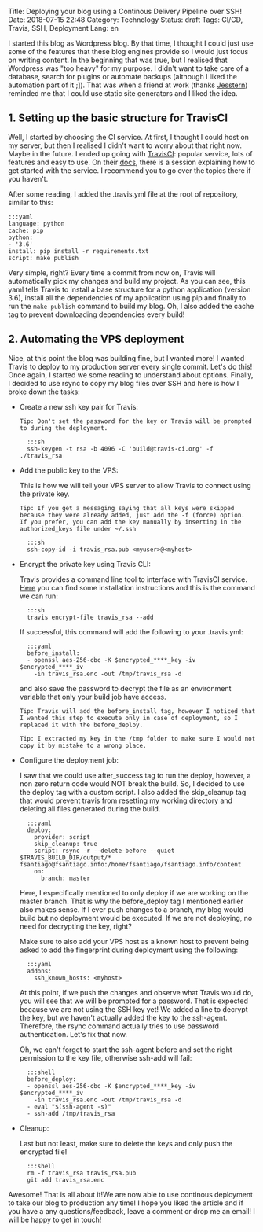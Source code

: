 Title: Deploying your blog using a Continous Delivery Pipeline over SSH!
Date: 2018-07-15 22:48
Category: Technology
Status: draft
Tags: CI/CD, Travis, SSH, Deployment
Lang: en

I started this blog as Wordpress blog. By that time, I thought I could just use some of the features that these blog engines provide so
I would just focus on writing content. In the beginning that was true, but I realised that Wordpress was "too heavy" for my purpose.
I didn't want to take care of a database, search for plugins or automate backups (although I liked the automation part of it ;]).
That was when a friend at work (thanks [Jesstern](http://jsstrn.me/)) reminded me that I could use static site generators and I liked the idea.

## 1. Setting up the basic structure for TravisCI
Well, I started by choosing the CI service. At first, I thought I could host on my server, but then I realised I didn't want to worry about that right now. Maybe in the
future. I ended up going with [TravisCI](http://travis-ci.org): popular service, lots of features and easy to use.
On their [docs](https://docs.travis-ci.com/user/getting-started/#To-get-started-with-Travis-CI), there is a session explaining how to get started with the service.
I recommend you to go over the topics there if you haven't.

After some reading, I added the .travis.yml file at the root of repository, similar to this:

    :::yaml
    language: python
    cache: pip
    python:
    - '3.6'
    install: pip install -r requirements.txt
    script: make publish

Very simple, right? Every time a commit from now on, Travis will automatically pick my changes and build my project. As you can see, this yaml tells Travis to install
a base structure for a python application (version 3.6), install all the dependencies of my application using pip and finally to run the `make publish` command
to build my blog. Oh, I also added the cache tag to prevent downloading dependencies every build!

## 2. Automating the VPS deployment
Nice, at this point the blog was building fine, but I wanted more! I wanted Travis to deploy to my production server every single commit. Let's do this!
Once again, I started we some reading to understand about options. Finally, I decided to use rsync to copy my blog files over SSH and here is how I broke down
the tasks:

* Create a new ssh key pair for Travis:

    ```
    Tip: Don't set the password for the key or Travis will be prompted to during the deployment.
    ```

        :::sh
        ssh-keygen -t rsa -b 4096 -C 'build@travis-ci.org' -f ./travis_rsa

* Add the public key to the VPS:

    This is how we will tell your VPS server to allow Travis to connect using the private key.

    ```
    Tip: If you get a messaging saying that all keys were skipped because they were already added, just add the -f (force) option.
    If you prefer, you can add the key manually by inserting in the authorized_keys file under ~/.ssh
    ```

        :::sh
        ssh-copy-id -i travis_rsa.pub <myuser>@<myhost>


* Encrypt the private key using Travis CLI:

    Travis provides a command line tool to interface with TravisCI service. [Here](https://github.com/travis-ci/travis.rb#installation) you can find
 some installation instructions and this is the command we can run:

        :::sh
        travis encrypt-file travis_rsa --add

    If successful, this command will add the following to your .travis.yml:

        :::yaml
        before_install:
        - openssl aes-256-cbc -K $encrypted_****_key -iv $encrypted_****_iv
          -in travis_rsa.enc -out /tmp/travis_rsa -d

    and also save the password to decrypt the file as an environment variable that only your build job have access.

    ```
    Tip: Travis will add the before_install tag, however I noticed that I wanted this step to execute only in case of deployment, so I
    replaced it with the before_deploy.
    ```

    ```
    Tip: I extracted my key in the /tmp folder to make sure I would not copy it by mistake to a wrong place.
    ```

* Configure the deployment job:

    I saw that we could use after_success tag to run the deploy, however, a non zero return code would NOT break the build. So, I decided to use the deploy tag with a
    custom script. I also added the skip_cleanup tag that would prevent travis from resetting my working directory and deleting all files generated during the build.

        :::yaml
        deploy:
          provider: script
          skip_cleanup: true
          script: rsync -r --delete-before --quiet $TRAVIS_BUILD_DIR/output/* fsantiago@fsantiago.info:/home/fsantiago/fsantiago.info/content
          on:
            branch: master

    Here, I especifically mentioned to only deploy if we are working on the master branch. That is why the before_deploy tag I mentioned earlier
    also makes sense. If I ever push changes to a branch, my blog would build but no deployment would be executed. If we are not deploying, no need
    for decrypting the key, right?

    Make sure to also add your VPS host as a known host to prevent being asked to add the fingerprint during deployment using the following:

        :::yaml
        addons:
          ssh_known_hosts: <myhost>

    At this point, if we push the changes and observe what Travis would do, you will see that we will be prompted for a password.
    That is expected because we are not using the SSH key yet! We added a line to decrypt the key, but we haven't actually added the key to the ssh-agent. Therefore,
    the rsync command actually tries to use password authentication. Let's fix that now.

    Oh, we can't forget to start the ssh-agent before and set the right permission to the key file, otherwise ssh-add will fail:

        :::shell
        before_deploy:
        - openssl aes-256-cbc -K $encrypted_****_key -iv $encrypted_****_iv
          -in travis_rsa.enc -out /tmp/travis_rsa -d
        - eval "$(ssh-agent -s)"
        - ssh-add /tmp/travis_rsa

* Cleanup:

    Last but not least, make sure to delete the keys and only push the encrypted file!

        :::shell
        rm -f travis_rsa travis_rsa.pub
        git add travis_rsa.enc


Awesome! That is all about it!We are now able to use continous deployment to take our blog to production any time!
I hope you liked the article and if you have a any questions/feedback, leave a comment or drop me an email! I will be happy to get in touch!
